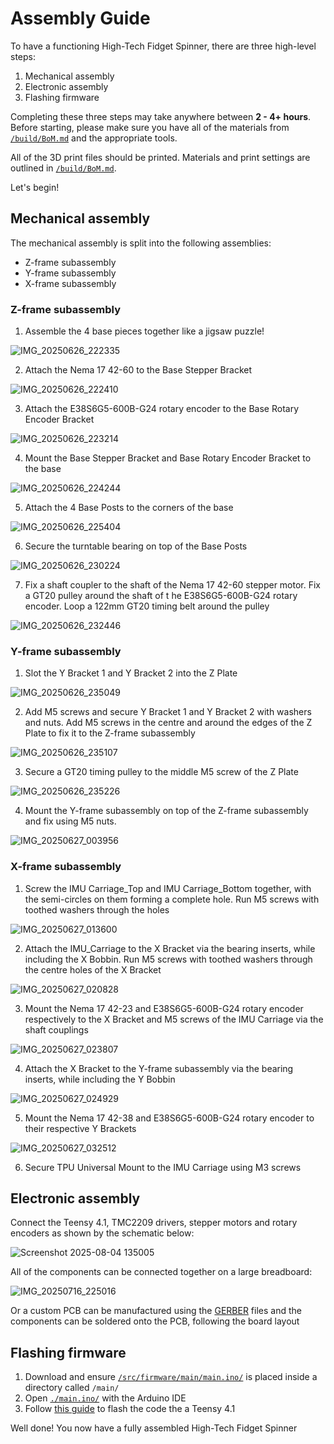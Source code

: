 # Assembly Guide 

To have a functioning High-Tech Fidget Spinner, there are three high-level steps: 
1) Mechanical assembly 
2) Electronic assembly 
3) Flashing firmware 

Completing these three steps may take anywhere between **2 - 4+ hours**. Before starting, please make sure you have all of the materials from [```/build/BoM.md```](/build/BoM.md) and the appropriate tools. 

All of the 3D print files should be printed. Materials and print settings are outlined in [```/build/BoM.md```](/build/BoM.md). 

Let's begin! 

## Mechanical assembly 

The mechanical assembly is split into the following assemblies: 
- Z-frame subassembly 
- Y-frame subassembly 
- X-frame subassembly 

### Z-frame subassembly 
1) Assemble the 4 base pieces together like a jigsaw puzzle! 

![IMG_20250626_222335](https://github.com/user-attachments/assets/c22fc44d-14e3-4102-9e0e-fb7a0f65b19a)

2) Attach the Nema 17 42-60 to the Base Stepper Bracket 

![IMG_20250626_222410](https://github.com/user-attachments/assets/2eaf04f4-5665-40d6-8474-834ece14601f)

3) Attach the E38S6G5-600B-G24 rotary encoder to the Base Rotary Encoder Bracket 

![IMG_20250626_223214](https://github.com/user-attachments/assets/6182707f-6b79-4a86-96d5-ceecaf3cd2da)

4) Mount the Base Stepper Bracket and Base Rotary Encoder Bracket to the base 

![IMG_20250626_224244](https://github.com/user-attachments/assets/69191335-0cc5-4fee-aa59-bf1e55a51556)

5) Attach the 4 Base Posts to the corners of the base 

![IMG_20250626_225404](https://github.com/user-attachments/assets/8ba212ad-1e55-4e3e-ba90-945bfd8abc5f)

6) Secure the turntable bearing on top of the Base Posts 

![IMG_20250626_230224](https://github.com/user-attachments/assets/458da974-46f4-401f-b9e7-9f05eb4e4dac)

7) Fix a shaft coupler to the shaft of the Nema 17 42-60 stepper motor. Fix a GT20 pulley around the shaft of t he E38S6G5-600B-G24 rotary encoder. Loop a 122mm GT20 timing belt around the pulley 

![IMG_20250626_232446](https://github.com/user-attachments/assets/9e3798ac-ff9c-4c50-a5ae-e1fbd5de9f3b)

### Y-frame subassembly 
1) Slot the Y Bracket 1 and Y Bracket 2 into the Z Plate 

![IMG_20250626_235049](https://github.com/user-attachments/assets/2d3c31b8-aa45-4875-a534-5d4dd0a1f987)

2) Add M5 screws and secure Y Bracket 1 and Y Bracket 2 with washers and nuts. Add M5 screws in the centre and around the edges of the Z Plate to fix it to the Z-frame subassembly 

![IMG_20250626_235107](https://github.com/user-attachments/assets/3084bc14-4e23-430c-a398-987e021e479e)

3) Secure a GT20 timing pulley to the middle M5 screw of the Z Plate 

![IMG_20250626_235226](https://github.com/user-attachments/assets/7ed6636e-1338-4331-a878-70d739e7980b)

4) Mount the Y-frame subassembly on top of the Z-frame subassembly and fix using M5 nuts. 

![IMG_20250627_003956](https://github.com/user-attachments/assets/c029c248-4348-4ba1-9ebf-ae8d24f1e5e6)

### X-frame subassembly 
1) Screw the IMU Carriage_Top and IMU Carriage_Bottom together, with the semi-circles on them forming a complete hole. Run M5 screws with toothed washers through the holes 

![IMG_20250627_013600](https://github.com/user-attachments/assets/6c311c91-ee82-4d35-b673-5bc794137ab3)

2) Attach the IMU_Carriage to the X Bracket via the bearing inserts, while including the X Bobbin. Run M5 screws with toothed washers through the centre holes of the X Bracket 

![IMG_20250627_020828](https://github.com/user-attachments/assets/42217a4c-5b03-458a-ad66-b6e3505a48a1)

3) Mount the Nema 17 42-23 and E38S6G5-600B-G24 rotary encoder respectively to the X Bracket and M5 screws of the IMU Carriage via the shaft couplings 

![IMG_20250627_023807](https://github.com/user-attachments/assets/8904618b-9c78-436f-9742-557deda8bf2c)

4) Attach the X Bracket to the Y-frame subassembly via the bearing inserts, while including the Y Bobbin 

![IMG_20250627_024929](https://github.com/user-attachments/assets/ec818831-3130-4590-b5fb-99c30aa359a1)

5) Mount the Nema 17 42-38 and E38S6G5-600B-G24 rotary encoder to their respective Y Brackets 

![IMG_20250627_032512](https://github.com/user-attachments/assets/384d8a6e-a8f4-4395-af44-c2bd219dadad) 

6) Secure TPU Universal Mount to the IMU Carriage using M3 screws 

## Electronic assembly 
Connect the Teensy 4.1, TMC2209 drivers, stepper motors and rotary encoders as shown by the schematic below: 

![Screenshot 2025-08-04 135005](https://github.com/user-attachments/assets/11a0e356-ee37-40d1-bb79-5b0817b9cf97)

All of the components can be connected together on a large breadboard: 

![IMG_20250716_225016](https://github.com/user-attachments/assets/87eeba90-91e0-4cef-92df-fee2e9ab3bc7)

Or a custom PCB can be manufactured using the [GERBER](/build/PCB/GERBER/) files and the components can be soldered onto the PCB, following the board layout 

## Flashing firmware 
1) Download and ensure [```/src/firmware/main/main.ino/```](/src/firmware/main/main.ino) is placed inside a directory called ```/main/``` 
2) Open [```./main.ino/```](/src/firmware/main/main.ino) with the Arduino IDE 
3) Follow [this guide](https://www.pjrc.com/teensy/tutorial.html) to flash the code the a Teensy 4.1 




Well done! You now have a fully assembled High-Tech Fidget Spinner 
